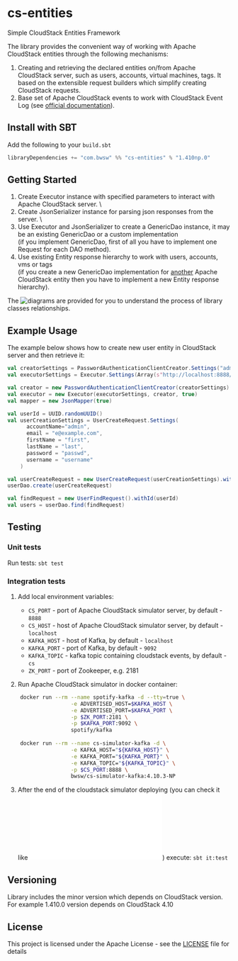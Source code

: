 # cs-entities
Simple CloudStack Entities Framework

The library provides the convenient way of working with Apache CloudStack entities through the following mechanisms:
1. Creating and retrieving the declared entities on/from Apache CloudStack server, such as users, accounts, virtual machines, tags.
It based on the extensible request builders which simplify creating CloudStack requests.
2. Base set of Apache CloudStack events to work with CloudStack Event Log (see [official documentation](http://docs.cloudstack.apache.org/projects/cloudstack-administration/en/4.9/events.html)).

## Install with SBT

Add the following to your `build.sbt`
```scala
libraryDependencies += "com.bwsw" %% "cs-entities" % "1.410np.0"
```
## Getting Started      
1. Create Executor instance with specified parameters to interact with Apache CloudStack server. \
2. Create JsonSerializer instance for parsing json responses from the server. \
3. Use Executor and JsonSerializer to create a GenericDao instance, it may be an existing GenericDao or a custom implementation \
(if you implement GenericDao, first of all you have to implement one Request for each DAO method).
4. Use existing Entity response hierarchy to work with users, accounts, vms or tags \
(if you create a new GenericDao implementation for [another](http://cloudstack.apache.org/api/apidocs-4.9/) Apache CloudStack entity then you have to implement a new Entity response hierarchy).

The ![diagrams](docs/diagrams) are provided for you to understand the process of library classes relationships.

## Example Usage

The example below shows how to create new user entity in CloudStack server and then retrieve it:
```scala
val creatorSettings = PasswordAuthenticationClientCreator.Settings("admin","password","/")
val executorSettings = Executor.Settings(Array(s"http://localhost:8888/client/api"), retryDelay = 1000)

val creator = new PasswordAuthenticationClientCreator(creatorSettings)
val executor = new Executor(executorSettings, creator, true)
val mapper = new JsonMapper(true)

val userId = UUID.randomUUID()
val userCreationSettings = UserCreateRequest.Settings(
      accountName="admin",
      email = "e@example.com",
      firstName = "first",
      lastName = "last",
      password = "passwd",
      username = "username"
    )

val userCreateRequest = new UserCreateRequest(userCreationSettings).withId(userId)
userDao.create(userCreateRequest)

val findRequest = new UserFindRequest().withId(userId)
val users = userDao.find(findRequest)
```
## Testing

### Unit tests

Run tests: `sbt test`

### Integration tests

1. Add local environment variables:
    * `CS_PORT` - port of Apache CloudStack simulator server, by default - `8888`
    * `CS_HOST` - host of Apache CloudStack simulator server, by default - `localhost`
    * `KAFKA_HOST` - host of Kafka, by default - `localhost`
    * `KAFKA_PORT` - port of Kafka, by default - `9092`
    * `KAFKA_TOPIC` - kafka topic containing cloudstack events, by default - `cs`
    * `ZK_PORT` - port of Zookeeper, e.g. 2181
    
2. Run Apache CloudStack simulator in docker container:
```bash
    docker run --rm --name spotify-kafka -d --tty=true \
                    -e ADVERTISED_HOST=$KAFKA_HOST \
                    -e ADVERTISED_PORT=$KAFKA_PORT \
                    -p $ZK_PORT:2181 \
                    -p $KAFKA_PORT:9092 \
                    spotify/kafka
    
    docker run --rm --name cs-simulator-kafka -d \
                    -e KAFKA_HOST="${KAFKA_HOST}" \
                    -e KAFKA_PORT="${KAFKA_PORT}" \
                    -e KAFKA_TOPIC="${KAFKA_TOPIC}" \
                    -p $CS_PORT:8888 \
                    bwsw/cs-simulator-kafka:4.10.3-NP
```

3. After the end of the cloudstack simulator deploying (you can check it like ![this](jenkins/run_cs_simulator.sh)) execute: `sbt it:test`

## Versioning

Library includes the minor version which depends on CloudStack version. \
For example 1.410.0 version depends on CloudStack 4.10

## License

This project is licensed under the Apache License - see the [LICENSE](LICENSE) file for details
  